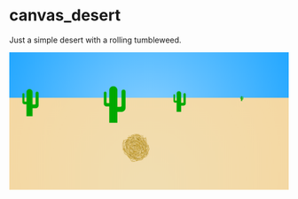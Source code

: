 # canvas_desert
Just a simple desert with a rolling tumbleweed.

![Alt text](/screenshot.png?raw=true "Screenshot")
